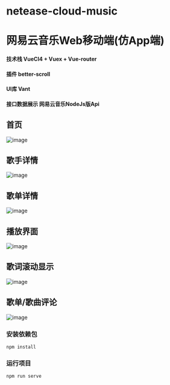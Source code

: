 # netease-cloud-music

# 网易云音乐Web移动端(仿App端)
#### 技术栈 VueCl4 + Vuex + Vue-router
#### 插件 better-scroll
#### UI库 Vant
#### 接口数据展示 网易云音乐NodeJs版Api

## 首页
![image](https://github.com/ZhangJianChengZzz/netease-cloud-music/blob/master/src/assets/screen/index.jpg)

## 歌手详情
![image](https://github.com/ZhangJianChengZzz/netease-cloud-music/blob/master/src/assets/screen/singer_detail.jpg)

## 歌单详情
![image](https://github.com/ZhangJianChengZzz/netease-cloud-music/blob/master/src/assets/screen/playlist.png)

## 播放界面
![image](https://github.com/ZhangJianChengZzz/netease-cloud-music/blob/master/src/assets/screen/player.png)

## 歌词滚动显示
![image](https://github.com/ZhangJianChengZzz/netease-cloud-music/blob/master/src/assets/screen/lyric.jpg)

## 歌单/歌曲评论
![image](https://github.com/ZhangJianChengZzz/netease-cloud-music/blob/master/src/assets/screen/comments.png)

### 安装依赖包
```
npm install
```

### 运行项目
```
npm run serve
```

